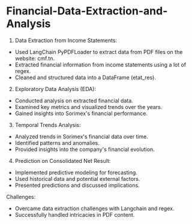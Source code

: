 # Financial-Data-Extraction-and-Analysis

1. Data Extraction from Income Statements:

- Used LangChain PyPDFLoader to extract data from PDF files on the website: cmf.tn.
- Extracted financial information from income statements using a lot of regex.
- Cleaned and structured data into a DataFrame (etat_res).

2. Exploratory Data Analysis (EDA):

- Conducted analysis on extracted financial data.
- Examined key metrics and visualized trends over the years.
- Gained insights into Sorimex's financial performance.

3. Temporal Trends Analysis:

- Analyzed trends in Sorimex's financial data over time.
- Identified patterns and anomalies.
- Provided insights into the company's financial evolution.

4. Prediction on Consolidated Net Result:

- Implemented predictive modeling for forecasting.
- Used historical data and potential external factors.
- Presented predictions and discussed implications.

Challenges:

- Overcame data extraction challenges with Langchain and regex.
- Successfully handled intricacies in PDF content.
